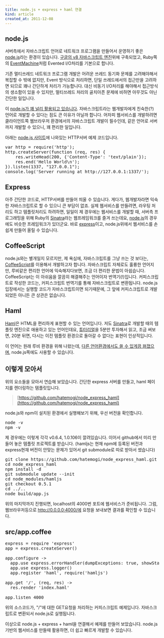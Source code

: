 ```yaml
---
title: node.js + express + haml 연결
kind: article
created_at: 2011-12-08
---
```


## node.js

서버측에서 자바스크립트 언어로 네트워크 프로그램을 만들어서 운영하기 좋은 [node.js](http://nodejs.org/)라는 환경이 있습니다. [구글의 v8 자바스크립트 엔진](http://code.google.com/p/v8/)위에 구축되었고, Ruby쪽의 [EventMachine](http://rubyeventmachine.com/)처럼 Evented I/O처리를 기본으로 합니다. 

기존 멀티쓰레드 네트워크 프로그램 개발은 어려운 쓰레드 동기화 문제를 고려해야해서 복잡할 수 밖에 없지만, Event 방식으로 처리하면, 단일 쓰레드에서의 접근만을 고려하면 되므로 꽤나 간단하게 처리가 가능합니다. 대신 비동기 I/O처리를 해야해서 접근방식의 생소함이 있을 수 있지만, 멀티쓰레드 처리의 골치아픈 문제에 비하면 아무것도 아닌 간단한 일입니다. 

이 [node.js가 꽤 널리 활용되고 있습니다](http://nodejs.org/). 자바스크립트라는 웹개발자에게 친숙한(?) 언어로 개발할 수 있다는 점도 큰 이유가 아닐까 합니다. 어차피 웹서비스를 개발하려면 클라이언트쪽 웹브라우저 환경에서의 자바스크립트 개발이 필수인데, 같은 언어로 서버까지 개발할 수 있으니, 꽤 편리한 일입니다.

아래는 [node.js 사이트](http://nodejs.org/)에 나와있는 HTTP서버 예제 코드입니다. 

<pre class="prettyprint">var http = require('http');
http.createServer(function (req, res) {
    res.writeHead(200, {'Content-Type': 'text/plain'});
    res.end('Hello World\n');
}).listen(1337, "127.0.0.1");
console.log('Server running at http://127.0.0.1:1337/');
</pre>

## Express

아주 간단한 코드로, HTTP서버를 만들어 띄울 수 있습니다. 게다가, 웹개발자라면 익숙한 자바스크립트로 할 수 있으니 큰 부담이 없죠. 
실제 웹서비스를 만들려면, 라우팅 처리도 하고 템플릿처리도 하려하면, 일일이 
제 경우에는 웹서비스를 개발할 때, 서버측 프로그래밍을 위해 Ruby의 [Sinatra](http://www.sinatrarb.com/)라는 웹프레임워크를 즐겨 쓰는데요, [node.js](http://nodejs.org/)의 경우에도 비슷한 프레임워크가 있더군요. 바로 [express](http://expressjs.com/)이고, node.js위에서 웹서비스를 손쉽게 만들어 올릴 수 있습니다. 

## CoffeeScript

node.js와는 별개일지 모르지만, 제 욕심에, 자바스크립트를 그냥 쓰는 것 보다는, [CoffeeScript](http://jashkenas.github.com/coffee-script/)를 이용해서 개발하고자 합니다. 자바스크립트 자체로도 훌륭한 언어지만, 루비같은 편리한 언어에 익숙해지다보면, 조금 더 편리한 문법이 아쉽습니다. CoffeeScript는 이 아쉬움을 깔끔히 해결해주는 언어이자 번역기(!)입니다. 커피스크립트로 작성한 코드는, 커피스크립트 번역기를 통해 자바스크립트로 변환됩니다. node.js입장에서는 실행할 코드가 자바스크립트이면 되기때문에, 그 앞에 커피스크립트로 개발되었든 아니든 큰 상관은 없습니다.

## Haml

[Haml](http://haml-lang.com/)은 HTML을 편리하게 표현할 수 있는 언어입니다. 저도 [Sinatra](http://www.sinatrarb.com/)로 개발할 때의 템플릿 엔진으로 애용하고 있는 언어인데요, [튜터리얼](http://haml-lang.com/tutorial.html)을 5분만 투자해서 읽고, 조금 써보면, 20분 뒤면, 다시는 이전 템플릿 환경으로 돌아갈 수 없다는 표현이 인상적입니다.

이 언어는 원래 루비 환경을 위해 나왔는데, [다른 언어환경에서도 쓸 수 있게끔 펴졌으며](http://en.wikipedia.org/wiki/Haml#Implementations), node.js쪽에도 사용할 수 있습니다.

## 이렇게 모아서

위의 요소들을 모아서 연습해 보았습니다. 간단한 express 서버를 만들고, haml 페이지를 렌더링하는 템플릿입니다. 

> [https://github.com/hatemogi/node_express_haml](https://github.com/hatemogi/node_express_haml)

node.js와 npm이 설치된 환경에서 실행해보기 위해, 우선 버전을 확인합니다.

<pre>node -v 
npm -v 
</pre>

제 경우에는 이렇게 각각 v0.6.4, 1.0.106이 깔려있습니다. 
이어서 github에서 미리 만들어 놓은 템플릿 프로젝트를 받습니다. (hamljs는 현재 npm에 등록된 버전과 express현재 버전이 안맞는 문제가 있어서 git submodule로 따로 받아서 썼습니다)

<pre>git clone https://github.com/hatemogi/node_express_haml.git
cd node_express_haml
npm install -d
git submodule update --init
cd node_modules/hamljs
git checkout 0.5.1
cd ../..
node build/app.js
</pre>

위의 마지막까지 진행되면, localhost의 4000번 포트에 웹서비스가 준비됩니다.
그럼, 웹브라우저등으로 http://0.0.0.0:4000/에 요청을 보내보면 결과를 확인할 수 있습니다. 

## src/app.coffee
<pre class="prettyprint">express = require 'express'
app = express.createServer()

app.configure ->
  app.use express.errorHandler(dumpExceptions: true, showStack: true)
  app.use express.logger()
  app.register 'haml', require('hamljs')

app.get '/', (req, res) ->
  res.render 'index.haml'

app.listen 4000</pre>

위의 소스코드가, "/"에 대한 GET요청을 처리하는 커피스크립트 예제입니다. 자바스크립트로 변환되서 node.js로 실행됩니다. 

이상으로 node.js + express + haml을 연결해서 예제를 만들어 보았습니다. node.js 기반의 웹서비스를 만들때 활용하면, 더 쉽고 빠르게 개발할 수 있습니다.
